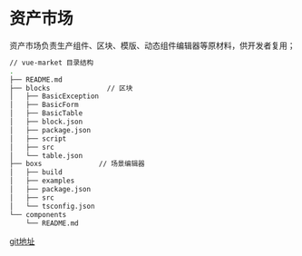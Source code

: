 # 资产市场

资产市场负责生产组件、区块、模版、动态组件编辑器等原材料，供开发者复用；
```bash
// vue-market 目录结构
.
├── README.md
├── blocks              // 区块
│   ├── BasicException
│   ├── BasicForm
│   ├── BasicTable
│   ├── block.json
│   ├── package.json
│   ├── script
│   ├── src
│   └── table.json
├── boxs              // 场景编辑器
│   ├── build
│   ├── examples
│   ├── package.json
│   ├── src
│   └── tsconfig.json
└── components
    └── README.md
```

[git地址](https://github.com/sparrow-js/vue-market)